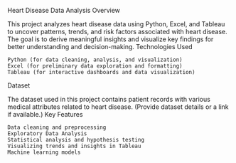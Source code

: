 Heart Disease Data Analysis
Overview

This project analyzes heart disease data using Python, Excel, and Tableau to uncover patterns, trends, and risk factors associated with heart disease. The goal is to derive meaningful insights and visualize key findings for better understanding and decision-making.
Technologies Used

    Python (for data cleaning, analysis, and visualization)
    Excel (for preliminary data exploration and formatting)
    Tableau (for interactive dashboards and data visualization)

Dataset

The dataset used in this project contains patient records with various medical attributes related to heart disease. (Provide dataset details or a link if available.)
Key Features

    Data cleaning and preprocessing
    Exploratory Data Analysis 
    Statistical analysis and hypothesis testing
    Visualizing trends and insights in Tableau
    Machine learning models 

